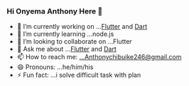 ### Hi Onyema Anthony Here 👋



- 🔭 I’m currently working on ...[Flutter](https://flutter.dev/) and [Dart](https://dart.dev/)
- 🌱 I’m currently learning ...node.js
- 👯 I’m looking to collaborate on ...Flutter
- 💬 Ask me about ...[Flutter](https://flutter.dev/) and [Dart](https://dart.dev/)
- 📫 How to reach me: ...Anthonychibuike246@gmail.com
- 😄 Pronouns: ...he/him/his
- ⚡ Fun fact: ...i solve difficult task with plan

